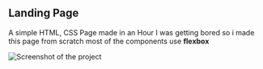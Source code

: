 ## Landing Page
A simple HTML, CSS Page made in an Hour
I was getting bored so i made this page from scratch 
most of the components use **flexbox**

![Screenshot of the project](https://lh3.googleusercontent.com/pw/AM-JKLWJ2mpJ1y8zItP5VrGMs_zx7_sZuaBYo5q6m_GhF4i8mc0PWGq3M8AFIJUMncejAXAZNtxjd-ca0ZnG4bKzqh0zoCdi9rNgc1dwjvDMUphJV6Rg9lADXJgCiFktVQHPhkLfuB2GtCoglSMOBSl-w66dFA=w1180-h663-no)
